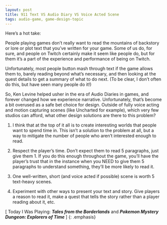 ```yaml
---
layout: post
title: 911 Text VS Audio Diary VS Voice Acted Scene
tags: audio-game, game-design-topic
---
```

Here’s a hot take:

People playing games don’t really want to read the mountains of backstory or lore or plot text that you’ve written for your game. Some of us do, for sure, and people on Twitch certainly make it seem like people do, but for them it’s a part of the experience and performance of being on Twitch.

Unfortunately, most people button mash through text if the game allows them to, barely reading beyond what’s necessary, and then looking at the quest details to get a summary of what to do next. (To be clear, I don’t often do this, but have seen many people do it!)

So, Ken Levine helped usher in the era of Audio Diaries in games, and forever changed how we experience narrative.  Unfortunately, that’s become a bit overused as a safe bet choice for design. Outside of fully voice acting and motion capturing scenes (like Uncharted for example), which very few studios can afford, what other design solutions are there to this problem?

1) I think that at the top of it all is to create interesting worlds that people want to spend time in.  This isn’t a solution to the problem at all, but a way to mitigate the number of people who aren’t interested enough to read.

2) Respect the player’s time. Don’t expect them to read 5 paragraphs, just give them 1. If you do this enough throughout the game, you’ll have the player’s trust that in the instance when you NEED to give them 5 paragraphs to understand something, they’ll be more likely to read it.

3) One well-written, short (and voice acted if possible) scene is worth 5 text-heavy scenes.

4) Experiment with other ways to present your text and story. Give players a reason to read it, make a quest that tells the story rather than a player reading about it, etc.

[ Today I Was Playing: ***Tales from the Borderlands*** and ***Pokemon Mystery Dungeon: Explorers of Time*** ]
{: .emphasis}
